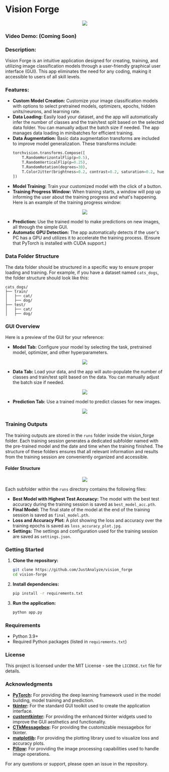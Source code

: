 # Vision Forge
<p align="center">
  <img src="readme_files/vision_forge_logo.png">
</p>

### Video Demo: (Coming Soon)

### Description:
Vision Forge is an intuitive application designed for creating, training, and utilizing image classification models through a user-friendly graphical user interface (GUI). This app eliminates the need for any coding, making it accessible to users of all skill levels.

### Features:
- **Custom Model Creation:** Customize your image classification models with options to select pretrained models, optimizers, epochs, hidden units/neurons, and learning rate.
- **Data Loading:** Easily load your dataset, and the app will automatically infer the number of classes and the train/test split based on the selected data folder. You can manually adjust the batch size if needed. The app manages data loading in minibatches for efficient training.
- **Data Augmentation:** Basic data augmentation transforms are included to improve model generalization. These transforms include:
    ```python
    torchvision.transforms.Compose([
        T.RandomHorizontalFlip(p=0.5),
        T.RandomVerticalFlip(p=0.25),
        T.RandomRotation(degrees=30),
        T.ColorJitter(brightness=0.2, contrast=0.2, saturation=0.2, hue=0.1)
    ])
    ```
- **Model Training:** Train your customized model with the click of a button.
- **Training Progress Window:** When training starts, a window will pop up informing the user about the training progress and what's happening. Here is an example of the training progress window:
<p align="center">
    <img src="readme_files/training_progress_window.png">
</p>

- **Prediction:** Use the trained model to make predictions on new images, all through the simple GUI.
- **Automatic GPU Detection:** The app automatically detects if the user's PC has a GPU and utilizes it to accelerate the training process. (Ensure that PyTorch is installed with CUDA support.)

### Data Folder Structure
The data folder should be structured in a specific way to ensure proper loading and training. For example, if you have a dataset named `cats_dogs`, the folder structure should look like this:

    cats_dogs/
    ├── train/
    │   ├── cat/
    │   ├── dog/
    ├── test/
    │   ├── cat/
    │   ├── dog/

### GUI Overview
Here is a preview of the GUI for your reference:

- **Model Tab:** Configure your model by selecting the task, pretrained model, optimizer, and other hyperparameters.
<p align="center">
    <img src="readme_files/train_new_model_model_tab.png">
</p>

- **Data Tab:** Load your data, and the app will auto-populate the number of classes and train/test split based on the data. You can manually adjust the batch size if needed.
<p align="center">
    <img src="readme_files/train_new_model_data_tab.png">
</p>

- **Prediction Tab:** Use a trained model to predict classes for new images.
<p align="center">
    <img src="readme_files/predict_tab.png">
</p>

### Training Outputs
The training outputs are stored in the `runs` folder inside the vision_forge folder. Each training session generates a dedicated subfolder named with the pre-trained model and the date and time when the training finished. The structure of these folders ensures that all relevant information and results from the training session are conveniently organized and accessible.

#### Folder Structure
<p align="center">
    <img src="readme_files/runs.png">
</p>

Each subfolder within the `runs` directory contains the following files:
- **Best Model with Highest Test Accuracy:** The model with the best test accuracy during the training session is saved as `best_model_acc.pth`.
- **Final Model:** The final state of the model at the end of the training session is saved as `final_model.pth`.
- **Loss and Accuracy Plot:** A plot showing the loss and accuracy over the training epochs is saved as `loss_accuracy_plot.jpg`.
- **Settings:** The settings and configuration used for the training session are saved as `settings.json`.

### Getting Started
1. **Clone the repository:**
    ```bash
    git clone https://github.com/JustAnalyze/vision_forge
    cd vision-forge
    ```

2. **Install dependencies:**
    ```bash
    pip install -r requirements.txt
    ```

3. **Run the application:**
    ```bash
    python app.py
    ```

### Requirements
- Python 3.9+
- Required Python packages (listed in `requirements.txt`)

### License
This project is licensed under the MIT License - see the `LICENSE.txt` file for details.

### Acknowledgments
- **[PyTorch](https://pytorch.org/):** For providing the deep learning framework used in the model building, model training and prediction.
- **[tkinter](https://docs.python.org/3/library/tkinter.html):** For the standard GUI toolkit used to create the application interface.
- **[customtkinter](https://github.com/TomSchimansky/CustomTkinter):** For providing the enhanced tkinter widgets used to improve the GUI aesthetics and functionality.
- **[CTkMessagebox](https://github.com/Akascape/CTkMessagebox):** For providing the customizable messagebox for tkinter.
- **[matplotlib](https://matplotlib.org/):** For providing the plotting library used to visualize loss and accuracy plots.
- **[Pillow](https://python-pillow.org/):** For providing the image processing capabilities used to handle image operations.

For any questions or support, please open an issue in the repository.